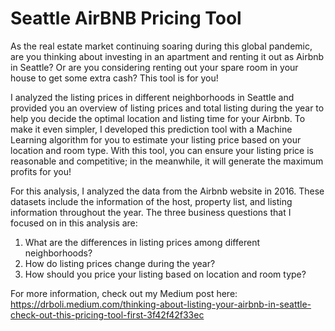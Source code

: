# Seattle AirBNB Pricing Tool

As the real estate market continuing soaring during this global pandemic, are you thinking about investing in an apartment and renting it out as Airbnb in Seattle? Or are you considering renting out your spare room in your house to get some extra cash? This tool is for you! 

I analyzed the listing prices in different neighborhoods in Seattle and provided you an overview of listing prices and total listing during the year to help you decide the optimal location and listing time for your Airbnb. To make it even simpler, I developed this prediction tool with a Machine Learning algorithm for you to estimate your listing price based on your location and room type. With this tool, you can ensure your listing price is reasonable and competitive; in the meanwhile, it will generate the maximum profits for you!  

For this analysis, I analyzed the data from the Airbnb website in 2016. These datasets include the information of the host, property list, and listing information throughout the year. The three business questions that I focused on in this analysis are:

1.	What are the differences in listing prices among different neighborhoods?
2.	How do listing prices change during the year?
3.	How should you price your listing based on location and room type?

For more information, check out my Medium post here:
https://drboli.medium.com/thinking-about-listing-your-airbnb-in-seattle-check-out-this-pricing-tool-first-3f42f42f33ec
